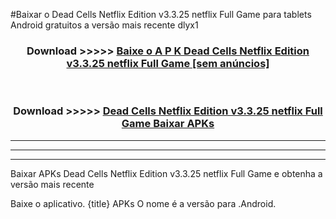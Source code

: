 #Baixar o Dead Cells Netflix Edition v3.3.25 netflix Full Game   para tablets Android gratuitos a versão mais recente dlyx1


<div align="center">
<h3>Download >>>>> <a href="https://pt-web.web.app/?pt= Dead Cells Netflix Edition v3.3.25 netflix Full Game ">Baixe o A P K Dead Cells Netflix Edition v3.3.25 netflix Full Game  [sem anúncios]</a></h3><br>

<h3>Download >>>>> <a href="https://pt-web.web.app/?pt= Dead Cells Netflix Edition v3.3.25 netflix Full Game ">Dead Cells Netflix Edition v3.3.25 netflix Full Game  Baixar APKs</a></h3>
</div>

----------------------------------------------------------

----------------------------------------------------------

----------------------------------------------------------

Baixar APKs Dead Cells Netflix Edition v3.3.25 netflix Full Game  e obtenha a versão mais recente

Baixe o aplicativo. {title} APKs O nome é a versão para .Android.


